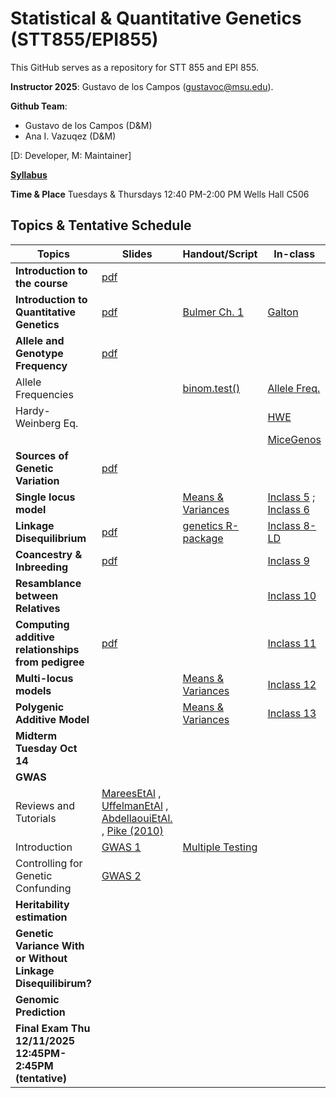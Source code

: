# Statistical & Quantitative Genetics (STT855/EPI855)


This GitHub serves as a repository for STT 855 and EPI 855.

**Instructor 2025**:  Gustavo de los Campos (gustavoc@msu.edu).

**Github Team**:
  - Gustavo de los Campos (D&M)
  - Ana I. Vazuqez (D&M)

[D: Developer, M: Maintainer]



**[Syllabus](https://www.dropbox.com/scl/fi/y2utgtsowmmxbp77rxlec/STT855_EPI855_Syllabus_Fall_2025.pdf?rlkey=5k3eg5bz7szohqklgw7sk0mzu&dl=0)**

**Time & Place** Tuesdays & Thursdays 12:40 PM-2:00 PM Wells Hall C506

## Topics & Tentative Schedule



| Topics | Slides | Handout/Script| In-class | Homework|
|----|----|---|---|----|
|**Introduction to the course** | [pdf](https://www.dropbox.com/scl/fi/4ub3wm7jp0jnoy7wgle63/0-CourseStructureAndRules.pdf?rlkey=5tgw8y0mhvc15fov7at1eupw8&dl=0) |  |  | |
|**Introduction to Quantitative Genetics** | [pdf](https://www.dropbox.com/scl/fi/wh8wp00t1p9gcyrdt5xo5/1-AbriefHistoryOfQuantiativeGenetics.pdf?rlkey=jed38em86mb2bp7uquly7hg2b&dl=0) | [Bulmer Ch. 1](https://www.dropbox.com/scl/fi/gw3j39wuslcr9fl9a0atx/Bulmer_Intro.pdf?rlkey=few0iou7shvyb1hu91jd2wfta&dl=0) | [Galton](https://github.com/gdlc/STAT_GEN/blob/main/INCLASS/Galton.md) | |
| **Allele and Genotype Frequency** | [pdf](https://www.dropbox.com/scl/fi/p2xedzyiqdgohhf7t3ikk/4-FrequenciesAndHardyWeinberg.pdf?rlkey=kac98rf39pn37fci445rv7j9e&dl=0) |   | | |
| Allele Frequencies  |  | [binom.test()](https://github.com/gdlc/STAT_GEN/blob/main/HANDOUTS/BINOMIAL_CI.pdf)| [Allele Freq.](https://github.com/gdlc/STAT_GEN/blob/main/INCLASS/AlleleFreq.md) | 
| Hardy-Weinberg Eq. | | | [HWE](https://github.com/gdlc/STAT_GEN/blob/main/INCLASS/HWE.md)  | 
|  | | | [MiceGenos](https://github.com/gdlc/STAT_GEN/blob/main/INCLASS/miceGenomes.md) | 
| **Sources of Genetic Variation** | [pdf](https://www.dropbox.com/scl/fi/pctkzw48fny4psckh0pje/5-ChangesInAlleleFrequency.pdf?rlkey=bvorwd2a110o9b1qy0fykehin&dl=0) |  |  | [HW1](https://github.com/gdlc/STAT_GEN/blob/main/HW/HW1_TEMPLATE.pdf); [HW1 R Markdown](https://github.com/gdlc/STAT_GEN/blob/main/HW/HW1_TEMPLATE.Rmd) |
| **Single locus model** |  | [Means & Variances](https://github.com/gdlc/STAT_GEN/blob/main/HANDOUTS/MEANS_AND_VARIANCE.pdf) | [Inclass 5](https://github.com/gdlc/STAT_GEN/blob/main/INCLASS/5-Single_Locus.md) ;       [Inclass 6](https://github.com/gdlc/STAT_GEN/blob/main/INCLASS/6-AlleleSubstituion.md)|
| **Linkage Disequilibrium** | [pdf](https://www.dropbox.com/scl/fi/tmo2sxdtqh51q6nkb94cm/7_LD.pdf?rlkey=5eqndqxwl3j6jfftv1r8foje1&dl=1) | [genetics R-package](https://github.com/gdlc/STAT_GEN/blob/main/HANDOUTS/LD_and_HWE_geneticsR.md) | [Inclass 8-LD](https://github.com/gdlc/STAT_GEN/blob/main/INCLASS/8_LD.md) |
| **Coancestry & Inbreeding** | [pdf](https://www.dropbox.com/scl/fi/3bon8cgwwok4humo44wku/8_KINSHIP_AND_PHENOTYPIC_RESEMBLANCE_ONE_LOCUS.pdf?rlkey=yfqee5cd5e2anyyk7jnrm213j&dl=0)  |  | [Inclass 9](https://github.com/gdlc/STAT_GEN/blob/main/INCLASS/9_COANCESTRY.md) |
| **Resamblance between Relatives** |  |  | [Inclass 10](https://github.com/gdlc/STAT_GEN/blob/main/INCLASS/10_RESEMBLANCE.md) | [HW2](https://github.com/gdlc/STAT_GEN/blob/main/HW/HW2_LD_AND_Kinship.pdf) |
| **Computing additive relationships from pedigree** | [pdf](https://github.com/gdlc/STAT_GEN/blob/main/HANDOUTS/PEDIGREE_TOOLS.pdf) |  | [Inclass 11](https://github.com/gdlc/STAT_GEN/blob/main/INCLASS/11_PEDIGREE_TOOLS.md) |
| **Multi-locus models** |  | [Means & Variances](https://github.com/gdlc/STAT_GEN/blob/main/HANDOUTS/MEANS_AND_VARIANCES.pdf)  | [Inclass 12](https://github.com/gdlc/STAT_GEN/blob/main/INCLASS/12_TWO_LOCUS_ADDITIVE_MODEL.md)|
| **Polygenic Additive Model** |  | [Means & Variances](https://github.com/gdlc/STAT_GEN/blob/main/HANDOUTS/MEANS_AND_VARIANCES.pdf)  | [Inclass 13](https://github.com/gdlc/STAT_GEN/blob/main/INCLASS/13_SELECTION_TWO_LOCI.md)|
| **Midterm Tuesday Oct 14** |  |  | |
| **GWAS** |  |  | | [HW3](https://github.com/gdlc/STAT_GEN/blob/main/HW/HW3_GWAS/HW_3_GWAS.pdf)|
|   Reviews and Tutorials  | [MareesEtAl](https://github.com/gdlc/STAT_GEN/blob/main/ARTICLES/MareesEtAl.pdf) , [UffelmanEtAl](https://github.com/gdlc/STAT_GEN/blob/main/ARTICLES/Uffelmann.pdf) , [AbdellaouiEtAl.](https://github.com/gdlc/STAT_GEN/blob/main/ARTICLES/AbdellaouiEtAl.pdf)  , [Pike (2010)](https://besjournals.onlinelibrary.wiley.com/doi/full/10.1111/j.2041-210X.2010.00061.x) | |
|  Introduction | [GWAS 1](https://www.dropbox.com/scl/fi/iazihjw59z6bq2znnbenb/GWAS_1.pdf?rlkey=t9pbf944no94lifzxmiae7an0&dl=0) | [Multiple Testing](https://github.com/gdlc/STAT_COMP/blob/master/HANDOUTS/MultipleTesting.pdf) | | |
| Controlling for Genetic Confunding | [GWAS 2](https://www.dropbox.com/scl/fi/yatxnypr8z7ytd1wjkict/GWAS_2.pdf?rlkey=anxxxf2cr2vxcj8ntqiog4tlu&dl=0) | | |
| **Heritability estimation** |  |  | |
| **Genetic Variance With or Without Linkage Disequilibirum?** |  |  | |
| **Genomic Prediction** |  |  | |
| **Final Exam  Thu 12/11/2025 12:45PM-2:45PM (tentative)** |  |  | |
